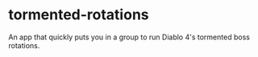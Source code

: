 # tormented-rotations
An app that quickly puts you in a group to run Diablo 4's tormented boss rotations.
